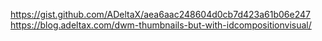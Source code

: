 https://gist.github.com/ADeltaX/aea6aac248604d0cb7d423a61b06e247
https://blog.adeltax.com/dwm-thumbnails-but-with-idcompositionvisual/